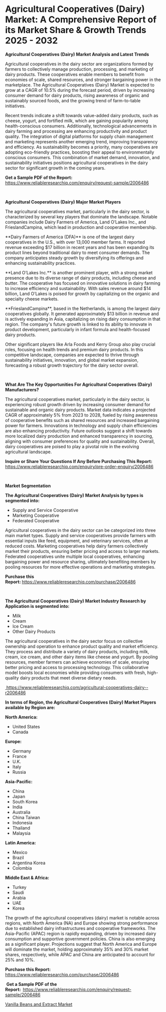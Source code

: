 <p><h1>Agricultural Cooperatives (Dairy) Market: A Comprehensive Report of its Market Share & Growth Trends 2025 - 2032</h1></p><p><strong>Agricultural Cooperatives (Dairy) Market Analysis and Latest Trends</strong></p>
<p><p>Agricultural cooperatives in the dairy sector are organizations formed by farmers to collectively manage production, processing, and marketing of dairy products. These cooperatives enable members to benefit from economies of scale, shared resources, and stronger bargaining power in the marketplace. The Agricultural Cooperatives (Dairy) Market is expected to grow at a CAGR of 10.5% during the forecast period, driven by increasing consumer demand for dairy products, rising awareness of organic and sustainably sourced foods, and the growing trend of farm-to-table initiatives.</p><p>Recent trends indicate a shift towards value-added dairy products, such as cheese, yogurt, and fortified milk, which are gaining popularity among health-conscious consumers. Additionally, technological advancements in dairy farming and processing are enhancing productivity and product quality. The integration of digital platforms for supply chain management and marketing represents another emerging trend, improving transparency and efficiency. As sustainability becomes a priority, many cooperatives are adopting eco-friendly practices, boosting their appeal to environmentally conscious consumers. This combination of market demand, innovation, and sustainability initiatives positions agricultural cooperatives in the dairy sector for significant growth in the coming years.</p></p>
<p><strong>Get a Sample PDF of the Report:&nbsp;</strong> <a href="https://www.reliableresearchiq.com/enquiry/request-sample/2006486?utm_campaign=3308&utm_medium=2&utm_source=Github&utm_content=ia&utm_term=30032025&utm_id=agricultural-cooperatives-dairy">https://www.reliableresearchiq.com/enquiry/request-sample/2006486</a></p>
<p>&nbsp;</p>
<p><strong>Agricultural Cooperatives (Dairy) Major Market Players</strong></p>
<p><p>The agricultural cooperatives market, particularly in the dairy sector, is characterized by several key players that dominate the landscape. Notable companies include Dairy Farmers of America, Land O’Lakes Inc., and FrieslandCampina, which lead in production and cooperative membership. </p><p>**Dairy Farmers of America (DFA)** is one of the largest dairy cooperatives in the U.S., with over 13,000 member farms. It reported revenue exceeding $17 billion in recent years and has been expanding its product lines beyond traditional dairy to meet consumer demands. The company anticipates steady growth by diversifying its offerings and enhancing sustainability practices.</p><p>**Land O’Lakes Inc.** is another prominent player, with a strong market presence due to its diverse range of dairy products, including cheese and butter. The cooperative has focused on innovative solutions in dairy farming to increase efficiency and sustainability. With sales revenue around $14 billion, Land O’Lakes is poised for growth by capitalizing on the organic and specialty cheese markets.</p><p>**FrieslandCampina**, based in the Netherlands, is among the largest dairy cooperatives globally. It generated approximately $13 billion in revenue and is actively expanding in Asia, capitalizing on rising dairy consumption in that region. The company's future growth is linked to its ability to innovate in product development, particularly in infant formula and health-focused dairy products.</p><p>Other significant players like Arla Foods and Kerry Group also play crucial roles, focusing on health trends and premium dairy products. In this competitive landscape, companies are expected to thrive through sustainability initiatives, innovation, and global market expansion, forecasting a robust growth trajectory for the dairy sector overall.</p></p>
<p>&nbsp;</p>
<p><strong>What Are The Key Opportunities For Agricultural Cooperatives (Dairy) Manufacturers?</strong></p>
<p><p>The agricultural cooperatives market, particularly in the dairy sector, is experiencing robust growth driven by increasing consumer demand for sustainable and organic dairy products. Market data indicates a projected CAGR of approximately 5% from 2023 to 2028, fueled by rising awareness of cooperative benefits such as shared resources and increased bargaining power for farmers. Innovations in technology and supply chain efficiencies are also enhancing productivity. Future outlooks suggest a shift towards more localized dairy production and enhanced transparency in sourcing, aligning with consumer preferences for quality and sustainability. Overall, dairy cooperatives are poised to play a pivotal role in the evolving agricultural landscape.</p></p>
<p><strong>Inquire or Share Your Questions If Any Before Purchasing This Report:</strong> <a href="https://www.reliableresearchiq.com/enquiry/pre-order-enquiry/2006486?utm_campaign=3308&utm_medium=2&utm_source=Github&utm_content=ia&utm_term=30032025&utm_id=agricultural-cooperatives-dairy">https://www.reliableresearchiq.com/enquiry/pre-order-enquiry/2006486</a></p>
<p>&nbsp;</p>
<p><strong>Market Segmentation</strong></p>
<p><strong>The Agricultural Cooperatives (Dairy) Market Analysis by types is segmented into:</strong></p>
<p><ul><li>Supply and Service Cooperative</li><li>Marketing Cooperative</li><li>Federated Cooperative</li></ul></p>
<p><p>Agricultural cooperatives in the dairy sector can be categorized into three main market types. Supply and service cooperatives provide farmers with essential inputs like feed, equipment, and veterinary services, often at reduced costs. Marketing cooperatives help dairy farmers collectively market their products, ensuring better pricing and access to larger markets. Federated cooperatives unite multiple local cooperatives, enhancing bargaining power and resource sharing, ultimately benefiting members by pooling resources for more effective operations and marketing strategies.</p></p>
<p><strong>Purchase this Report:&nbsp;</strong><a href="https://www.reliableresearchiq.com/purchase/2006486?utm_campaign=3308&utm_medium=2&utm_source=Github&utm_content=ia&utm_term=30032025&utm_id=agricultural-cooperatives-dairy">https://www.reliableresearchiq.com/purchase/2006486</a></p>
<p>&nbsp;</p>
<p><strong>The Agricultural Cooperatives (Dairy) Market Industry Research by Application is segmented into:</strong></p>
<p><ul><li>Milk</li><li>Cream</li><li>Ice Cream</li><li>Other Dairy Products</li></ul></p>
<p><p>The agricultural cooperatives in the dairy sector focus on collective ownership and operation to enhance product quality and market efficiency. They process and distribute a variety of dairy products, including milk, cream, ice cream, and other dairy items like cheese and yogurt. By pooling resources, member farmers can achieve economies of scale, ensuring better pricing and access to processing technology. This collaborative model boosts local economies while providing consumers with fresh, high-quality dairy products that meet diverse dietary needs.</p></p>
<p><a href="https://www.reliableresearchiq.com/agricultural-cooperatives-dairy--r2006486?utm_campaign=3308&utm_medium=2&utm_source=Github&utm_content=ia&utm_term=30032025&utm_id=agricultural-cooperatives-dairy">&nbsp;https://www.reliableresearchiq.com/agricultural-cooperatives-dairy--r2006486</a></p>
<p><strong>In terms of Region, the Agricultural Cooperatives (Dairy) Market Players available by Region are:</strong></p>
<p>
    <p> <strong> North America: </strong>
        <ul>
            <li>United States</li>
            <li>Canada</li>
        </ul>
        </p> 
    <p> <strong> Europe: </strong>
        <ul>
            <li>Germany</li>
            <li>France</li>
            <li>U.K.</li>
            <li>Italy</li>
            <li>Russia</li>
        </ul>
        </p> 
    <p> <strong> Asia-Pacific: </strong>
        <ul>
            <li>China</li>
            <li>Japan</li>
            <li>South Korea</li>
            <li>India</li>
            <li>Australia</li>
            <li>China Taiwan</li>
            <li>Indonesia</li>
            <li>Thailand</li>
            <li>Malaysia</li>
        </ul>
        </p> 
    <p> <strong> Latin America: </strong>
        <ul>
            <li>Mexico</li>
            <li>Brazil</li>
            <li>Argentina Korea</li>
            <li>Colombia</li>
        </ul>
        </p> 
    <p> <strong> Middle East & Africa: </strong>
        <ul>
            <li>Turkey</li>
            <li>Saudi</li>
            <li>Arabia</li>
            <li>UAE</li>
            <li>Korea</li>
        </ul>
    </p>
    </p>
<p><p>The growth of the agricultural cooperatives (dairy) market is notable across regions, with North America (NA) and Europe showing strong performance due to established dairy infrastructures and cooperative frameworks. The Asia-Pacific (APAC) region is rapidly expanding, driven by increased dairy consumption and supportive government policies. China is also emerging as a significant player. Projections suggest that North America and Europe will dominate the market, holding approximately 35% and 30% market shares, respectively, while APAC and China are anticipated to account for 25% and 10%.</p></p>
<p><strong>Purchase this Report: </strong><a href="https://www.reliableresearchiq.com/purchase/2006486?utm_campaign=3308&utm_medium=2&utm_source=Github&utm_content=ia&utm_term=30032025&utm_id=agricultural-cooperatives-dairy">https://www.reliableresearchiq.com/purchase/2006486</a></p>
<p>&nbsp;<strong>Get a Sample PDF of the Report:&nbsp;&nbsp;</strong><a href="https://www.reliableresearchiq.com/enquiry/request-sample/2006486?utm_campaign=3308&utm_medium=2&utm_source=Github&utm_content=ia&utm_term=30032025&utm_id=agricultural-cooperatives-dairy">https://www.reliableresearchiq.com/enquiry/request-sample/2006486</a></p>
<p><strong></strong></p>
<p><p><a href="https://github.com/forgazerbyjt/Market-Research-Report-List-1/blob/main/vanilla-beans-and-extract-market.md?utm_campaign=3308&utm_medium=2&utm_source=Github&utm_content=ia&utm_term=30032025&utm_id=agricultural-cooperatives-dairy">Vanilla Beans and Extract Market</a></p></p>